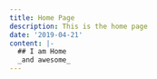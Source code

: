 ```yaml
---
title: Home Page
description: This is the home page
date: '2019-04-21'
content: |-
  ## I am Home
  _and awesome_
---
```


